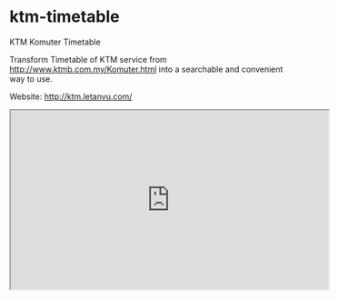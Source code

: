 # ktm-timetable
KTM Komuter Timetable 

Transform Timetable of KTM service from http://www.ktmb.com.my/Komuter.html into a searchable and convenient way to use.

Website: http://ktm.letanvu.com/

<iframe src="https://docs.google.com/spreadsheets/d/e/2PACX-1vTtoQ9hZxHG4oBuvD3yDVH5C5XFhP3eHjZ4FgENfgwsJDvIJrQ8ghiljNOXnv_tu1u6135PVzuX1HjL/pubhtml?widget=true&amp;headers=false"
width="560" height="315" ></iframe>
